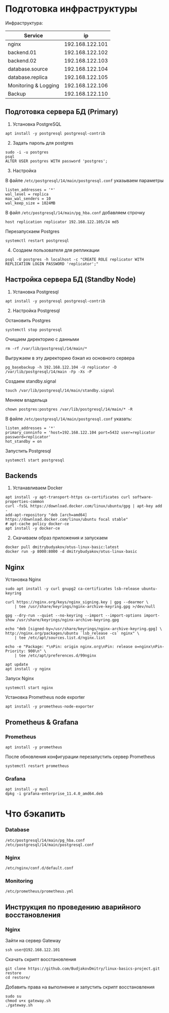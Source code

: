 # Подготовка инфраструктуры

Инфраструктура:

Service              | ip
---------------------|----------------
nginx                | 192.168.122.101
backend.01           | 192.168.122.102
backend.02           | 192.168.122.103
database.source      | 192.168.122.104
database.replica     | 192.168.122.105
Monitoring & Logging | 192.168.122.106
Backup               | 192.168.122.110

## Подготовка сервера БД (Primary)

1. Установка PostgreSQL

```
apt install -y postgresql postgresql-contrib
```

2. Задать пароль для postgres

```
sudo -i -u postgres
psql
ALTER USER postgres WITH password 'postgres';
```

3. Настройка

В файле `/etc/postgresql/14/main/postgresql.conf` указываем параметры

```
listen_addresses = '*'
wal_level = replica
max_wal_senders = 10
wal_keep_size = 1024MB
```

В файл `/etc/postgresql/14/main/pg_hba.conf` добавляем строчку

```
host replication replicator 192.168.122.105/24 md5
```

Перезапускаем Postgres

```
systemctl restart postgresql
```

4. Создаем пользователя для репликации

```
psql -U postgres -h localhost -c "CREATE ROLE replicator WITH REPLICATION LOGIN PASSWORD 'replicator';"
```

## Настройка сервера БД (Standby Node)

1. Установка Postgresql

```
apt install -y postgresql postgresql-contrib
```

2. Настройка Postgresql

Остановить Postgres

```
systemctl stop postgresql
```

Очищаем директорию с данными

```
rm -rf /var/lib/postgresql/14/main/*
```

Выгружаем в эту директорию бэкап из основного сервера

```
pg_basebackup -h 192.168.122.104 -U replicator -D /var/lib/postgresql/14/main -Fp -Xs -P
```

Создаем standby.signal

```
touch /var/lib/postgresql/14/main/standby.signal
```

Меняем владельца

```
chown postgres:postgres /var/lib/postgresql/14/main/* -R
```

В файле `/etc/postgresql/14/main/postgresql.conf` указать:

```
listen_addresses = '*'
primary_conninfo = 'host=192.168.122.104 port=5432 user=replicator password=replicator'
hot_standby = on
```

Запустить Postgresql

```
systemctl start postgresql
```

## Backends

1. Устанавливаем Docker

```shell
apt install -y apt-transport-https ca-certificates curl software-properties-common
curl -fsSL https://download.docker.com/linux/ubuntu/gpg | apt-key add -
add-apt-repository "deb [arch=amd64] https://download.docker.com/linux/ubuntu focal stable"
# apt-cache policy docker-ce
apt install -y docker-ce
```

2. Скачиваем образ приложения и запускаем

```shell
docker pull dmitrybudyakov/otus-linux-basic:latest
docker run -p 8000:8000 -d dmitrybudyakov/otus-linux-basic
```

## Nginx

Установка Nginx

```shell
sudo apt install -y curl gnupg2 ca-certificates lsb-release ubuntu-keyring

curl https://nginx.org/keys/nginx_signing.key | gpg --dearmor \
    | tee /usr/share/keyrings/nginx-archive-keyring.gpg >/dev/null

gpg --dry-run --quiet --no-keyring --import --import-options import-show /usr/share/keyrings/nginx-archive-keyring.gpg

echo "deb [signed-by=/usr/share/keyrings/nginx-archive-keyring.gpg] \
http://nginx.org/packages/ubuntu `lsb_release -cs` nginx" \
    | tee /etc/apt/sources.list.d/nginx.list

echo -e "Package: *\nPin: origin nginx.org\nPin: release o=nginx\nPin-Priority: 900\n" \
    | tee /etc/apt/preferences.d/99nginx

apt update
apt install -y nginx
```

Запуск Nginx

```shell
systemctl start nginx
```

Установка Prometheus node exporter

```shell
apt install -y prometheus-node-exporter
```

## Prometheus & Grafana

### Prometheus

```shell
apt install -y prometheus
```

После обновления конфигурации перезапустить сервер Prometheus

```
systemctl restart prometheus
```

### Grafana

```shell
apt install -y musl
dpkg -i grafana-enterprise_11.4.0_amd64.deb
```

# Что бэкапить

### Database

```
/etc/postgresql/14/main/pg_hba.conf
/etc/postgresql/14/main/postgresql.conf
```

### Nginx

```
/etc/nginx/conf.d/default.conf
```

### Monitoring

```
/etc/prometheus/prometheus.yml
```

## Инструкция по проведению аварийного восстановления

### Nginx

Зайти на сервер Gateway

```
ssh user@192.168.122.101
```

Скачать скрипт восстановления

```
git clone https://github.com/BudjakovDmitry/linux-basics-project.git restore
cd restore/
```

Добавить права на выполнение и запустить скрипт восстановления

```
sudo su
chmod u+x gateway.sh
./gateway.sh
```
